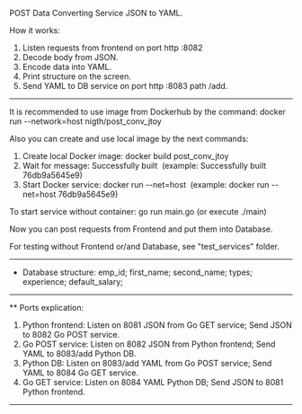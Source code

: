 POST Data Converting Service JSON to YAML.

How it works:
1. Listen requests from frontend on port http :8082
2. Decode body from JSON.
3. Encode data into YAML.
4. Print structure on the screen.
5. Send YAML to DB service on port http :8083 path /add.
___

It is recommended to use image from Dockerhub by the command:
docker run --network=host nigth/post_conv_jtoy

Also you can create and use local image by the next commands:
1) Create local Docker image:
docker build post_conv_jtoy
2) Wait for message:
Successfully built <IMAGE>
(example: Successfully built    76db9a5645e9)
3) Start Docker service:
docker run --net=host <IMAGE>
(example: docker run --net=host 76db9a5645e9)

To start service without container:
go run main.go (or execute ./main)

Now you can post requests from Frontend and put them into Database.

For testing without Frontend or/and Database, see "test_services" folder.
___

* Database structure:
emp_id;
first_name;
second_name;
types;
experience;
default_salary;
___

** Ports explication:
1) Python frontend: Listen on 8081 JSON from Go GET service;      Send JSON to 8082 Go POST service.
2) Go POST service: Listen on 8082 JSON from Python frontend;     Send YAML to 8083/add Python DB.
3) Python DB:       Listen on 8083/add YAML from Go POST service; Send YAML to 8084 Go GET service.
4) Go GET service:  Listen on 8084 YAML Python DB;                Send JSON to 8081 Python frontend. 
___
